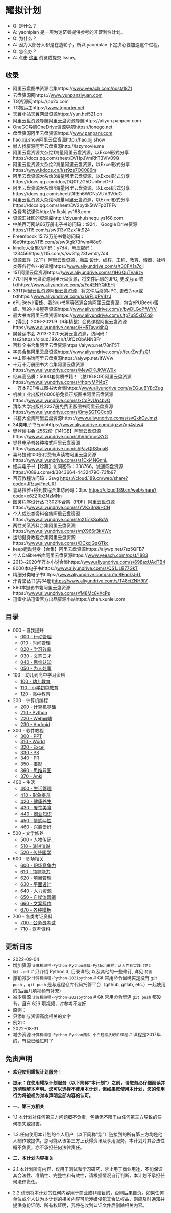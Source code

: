 # 耀拟计划
* Q: 是什么？
* A: yaoniplan 是一项为迷茫者提供参考的非营利性计划。
* Q: 为什么？
* A: 因为大部分人都是在造轮子，所以 yaoniplan 下定决心要加速这个过程。
* Q: 怎么办？
* A: 点击 [这里](https://github.com/yaoniplan/note/issues) 浏览或提交 Issue。  

## 收录
* 阿里云盘图书资源合集https://www.yeeach.com/post/1871
* 云盘资源网https://www.yunpanziyuan.com
* TG资源网https://pp2x.com
* TG搬运工https://www.tgporter.net
* 天翼小站天翼网盘资源https://yun.hei521.cn
* 阿里云盘资源导航阿里云盘资源导航https://aliyun.panpanr.com
* OneGO导航OneDrive资源导航https://ionego.net
* 盘盘资源阿里云盘资源https://www.panpanr.com
* hao.xjj.show阿里云盘资源http://hao.xjj.show
* 懒人找资源阿里云盘资源http://lazymovie.me
* 阿里云盘资源大杂烩1海量阿里云盘资源，以Excel形式分享https://docs.qq.com/sheet/DVHpJVmRhT3ViV09Q
* 阿里云盘资源大杂烩2海量阿里云盘资源，以Excel形式分享https://www.kdocs.cn/l/st9zs7OC086m
* 阿里云盘资源大杂烩3海量阿里云盘资源，以Excel形式分享https://docs.qq.com/doc/DQ01tZG5DUnlmcGFJ
* 阿里云盘资源大杂烩4海量阿里云盘资源，以Excel形式分享https://docs.qq.com/sheet/DREh6WGNsVUV3V0dG
* 阿里云盘资源大杂烩5海量阿里云盘资源，以Excel形式分享https://docs.qq.com/sheet/DV2pydk5tWFp0TFFv
* 免费考试课件http://mfkskj.ys168.com
* 资源汇社区的资源库http://ziyuanhuishequ.ys168.com
* 中美百万网站66万册电子书访问码：t924， Google Drive资源https://115.com/s/sw313v13zx1#t924
* Freembook 15.72万册书籍访问码：i8e9https://115.com/s/sw3tgk73fwm#i8e9
* kindle人全集访问码：y7d4，解压密码：123456https://115.com/s/sw31pj23fwm#y7d4
* 资源海洋（2.1T）阿里云盘资源，涵盖 设计、编程、工程、教育、情商、社科类等各行各业的课程https://www.aliyundrive.com/s/t3CFX1a7cjj
* 15T阿里云盘资源https://www.aliyundrive.com/s/1HGQuTVa9zv
* 770T阿里云盘资源阿里云盘资源，将文件后缀的JPG, 更改为rar或txthttps://www.aliyundrive.com/s/Fc4ENYQKEHj
* 331T阿里云盘资源阿里云盘资源，将文件后缀的JPG, 更改为rar或txthttps://www.aliyundrive.com/s/sjrFLpPV4zJ
* ePUBee小蜜蜂、我的小书屋等资源合集阿里云盘资源，包含ePUBee小蜜蜂、我的小书屋等资源https://www.aliyundrive.com/s/bwDLGoPfWYV
* 最大书库阿里云盘资源https://www.aliyundrive.com/s/tp7uS5xDZq9
* 【得到】2016-2021.9（6年精整）会员课程阿里云盘资源https://www.aliyundrive.com/s/HH5TavykihQ
* 樊登读书会 2013-2020天翼云盘资源，访问码：tss2https://cloud.189.cn/t/JfQzQbANNBFr
* 百科全书合集阿里云盘资源https://alywp.net/78nT5T
* 字典合集阿里云盘资源https://www.aliyundrive.com/s/feurZwtFzQ1
* 中山图书馆阿里云盘资源https://alywp.net/IfWVw
* 十万十万册图书大合集阿里云盘资源https://www.aliyundrive.com/s/MewDKUKWW9x
* 经典高品质：5000套优质书籍！（总116.8GB)阿里云盘资源https://www.aliyundrive.com/s/4hqryMPi4q7
* 一万本PDF格式图书大合集https://www.aliyundrive.com/s/EGuuBYEcZug
* 机械工业出版社6000册免费正版图书阿里云盘资源https://www.aliyundrive.com/s/xCdPvUn4byQ
* 清华大学出版社2237册免费正版图书阿里云盘资源https://www.aliyundrive.com/s/BmySGTGCqbB
* 书籍大全集阿里云盘资源https://www.aliyundrive.com/s/svQkkGyJmzt
* 34类电子书Epubhttps://www.aliyundrive.com/s/gzw7qp4stw4
* 樊登读书会-2562份【141GB】阿里云盘资源https://www.aliyundrive.com/s/hVhifmos8YG
* 樊登电子书各种格式阿里云盘资源https://www.aliyundrive.com/s/jPavQRS5qaB
* 喜马拉雅100部付费有声读物阿里云盘资源https://www.aliyundrive.com/s/s1Cxi4NGnnL
* 经典电子书【珍藏】访问密码：338766，诚通网盘资源https://089u.com/d/3843664-44324790-73fb97
* 百万教程访问码：2svg https://cloud.189.cn/web/share?code=JRzayiFneURf
* 喜马拉雅+得到教程合集访问码：3lpc https://cloud.189.cn/web/share?code=e6ZZRbZNzMNn
* 图灵程序设计丛书302本合集（PDF）阿里云盘资源https://www.aliyundrive.com/s/YVKx3rs6HCH
* 个人成长类资料合集阿里云盘资源https://www.aliyundrive.com/s/oXf51kSoBcW
* 两性关系资料合集阿里云盘资源https://www.aliyundrive.com/s/mX966r3kXWx
* 运动健身教程合集阿里云盘资源https://www.aliyundrive.com/s/DCkcjGqGTkc
* keep运动健身【合集】阿里云盘资源https://alywp.net/7sz5QFB7
* 个人Calibre书库阿里云盘资源https://www.yeeach.com/post/1883
* 2013~2020年万本小说合集https://www.aliyundrive.com/s/698axUAdTB4
* 8000本电子书https://www.aliyundrive.com/s/QS1JLB77GkT
* 精细分类电子书https://www.aliyundrive.com/s/u1m8EqoDJ6T
* 汗青堂丛书(共34册)https://www.aliyundrive.com/s/T48ciZNH9iV
* 860本摄影书籍阿里云盘资源https://www.aliyundrive.com/s/fM8Mc8kXcPs
* 迅雷小站迅雷官方出品资源小站https://zhan.xunlei.com

## 目录
* 000 - 自我提升
    * [000 - 行动管理](https://www.aliyundrive.com/s/keRVra9mtad)
    * [010 - 时间管理](https://www.aliyundrive.com/s/1nNrmzRwHJQ)
    * [020 - 学习效率](https://www.aliyundrive.com/s/6vgBZbNuE7B)
    * [030 - 文笔口才](https://www.aliyundrive.com/s/mVzUeFPvynk)
    * [040 - 思维认知](https://www.aliyundrive.com/s/i6Ljb7UBpfj)
    * [050 - 为人处事](https://www.aliyundrive.com/s/kqnPnRzRe87)
* 100 - 幼儿到高中学习资料
    * [100 - 幼儿教育](https://www.aliyundrive.com/s/oAsnmMRy5Wr)
    * [110 - 小学初中教育](https://www.aliyundrive.com/s/ouqWtmdtRyK)
    * [120 - 高中教育](https://www.aliyundrive.com/s/a9UyTthzaRS)
* 200 - 计算机编程
    * [200 - 计算机基础](https://www.aliyundrive.com/s/k7BcpiMbpgQ)
    * [210 - Python](https://www.aliyundrive.com/s/XmEsDZd9HoT)
    * [220 - Web前端](https://www.aliyundrive.com/s/WwaxvMHe4Bh)
    * [230 - Android](https://www.aliyundrive.com/s/h8L4uCjQCgM)
* 300 - 软件教程
    * [300 - PPT](https://www.aliyundrive.com/s/gS47adUV8do)
    * [310 - World](https://www.aliyundrive.com/s/tDquMiTfYah)
    * [320 - Excel](https://www.aliyundrive.com/s/AHKhn3jKyj9)
    * [330 - PS](https://www.aliyundrive.com/s/QJ24Zzd593T)
    * [340 - PR](https://www.aliyundrive.com/s/69Uz6AP8bib)
    * [350 - 摄影](https://www.aliyundrive.com/s/ZsDyJejTf6q)
    * [360 - 思维导图](https://www.aliyundrive.com/s/nGYJMkFcvb4)
    * [370 - Anki](https://www.aliyundrive.com/s/VzoUTZn2Ref)
* 400 - 生活
    * [400 - 生活管理](https://www.aliyundrive.com/s/8GpUYfBebm3)
    * [410 - 形象提升](https://www.aliyundrive.com/s/7bLqTKrRGEW)
    * [420 - 健康养生](https://www.aliyundrive.com/s/45CMWsbaDc8)
    * [430 - 餐饮美食](https://www.aliyundrive.com/s/WaQYnnMVgkY)
    * [440 - 商业知识](https://www.aliyundrive.com/s/TpDCTAvydFS)
    * [450 - 情感两性](https://www.aliyundrive.com/s/jq36xkW12vp)
    * [460 - 兴趣爱好](https://www.aliyundrive.com/s/G575najSduc)
* 500 - 文学修养
    * [500 - 人物传记](https://www.aliyundrive.com/s/fH3e5fLTT9N)
    * [510 - 演讲演说](https://www.aliyundrive.com/s/b7YY5fHFQcT)
    * [520 - 传统国学](https://www.aliyundrive.com/s/u7RLQphh4kK)
* 600 - 职场相关
    * [600 - 职场竞争力](https://www.aliyundrive.com/s/ztrSkNX2rcY)
    * [610 - 领导能力](https://www.aliyundrive.com/s/Y28EmpFgUj4)
    * [620 - 项目管理](https://www.aliyundrive.com/s/Nc9pEyK4Yxz)
    * [630 - 平面设计](https://www.aliyundrive.com/s/f8UgcVDA5Sj)
    * [640 - 人力资源](https://www.aliyundrive.com/s/SmFWT9EpooX)
    * [650 - 自媒体营销](https://www.aliyundrive.com/s/R1MFohENhxM)
    * [660 - 文案写作](https://www.aliyundrive.com/s/Rng1XpTcNnP)
    * [670 - 各种模板](https://www.aliyundrive.com/s/1xpmpgTDF8t)
* 700 - 各类考证资料
    * [700 - 公务员考试](https://www.aliyundrive.com/s/akGhEbsPr3q)
    * [710 - 驾考资料](https://www.aliyundrive.com/s/Cwmk6zsE3xT)

## 更新日志
* 2022-09-04
* 增加资源 `计算机编程-Python-Python基础-Python编程：从入门到实践（第2版）.pdf` # 只介绍 Python 3; 目录详尽; 以及其他的一些修订, 详见 `前言`
* 撤销减少 `计算机编程-Python-2021python` # Git 常用命令里确实是没有 `git push` ，`git push` 是与远程仓库代码托管平台（github, gitlab, etc.）一起使用的(后面几项视频有补充)
* 减少资源 `计算机编程-Python-2021python` # Git 常用命令里连 `git push` 都没有，且有 629 项视频，对参考不友好
* 原则： 
* 只添加与资源高度相关的文字
* 例如：
* 2022-08-31
* 减少资源 `计算机编程-Python-Python爬虫 小白轻松从0到1课程` # 课程是2017年的，有些已经过时了

## 免责声明
* **欢迎使用耀拟计划服务！**

* **提示：在使用耀拟计划服务（以下简称“本计划”）之前，请您务必仔细阅读并透彻理解本声明。您可以选择不使用本计划，但如果您使用本计划，您的使用行为将被视为对本声明全部内容的认可。**

* **一、第三方相关**
* 1.1.本计划对任何第三方问题概不负责，包括但不限于由任何第三方导致的任何损失或损害。

* 1.2.任何使用本计划的个人用户（以下简称“您”）链接到的所有第三方均是他人制作或提供，您可能从该第三方上获得资讯及享用服务，本计划对其合法性概不负责，亦不承担任何法律责任。

* **二、本计划内容相关**
* 2.1.本计划所有内容，仅用于测试和学习研究，禁止用于商业用途，不能保证其合法性、准确性、完整性和有效性，请根据情况自行判断，本计划不承担任何法律责任。

* 2.2.请勿将本计划的任何内容用于商业或非法目的，否则后果自负。如果任何单位或个人认为本计划的相关内容可能涉嫌侵犯其合法权益，则应及时通知并提供身份证明、所有权证明，我将在收到认证文件后删除相关内容。
